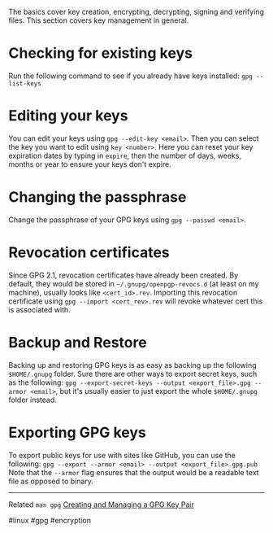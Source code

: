The basics cover key creation, encrypting, decrypting, signing and verifying files. This section covers key management in general.

# Checking for existing keys
Run the following command to see if you already have keys installed:
`gpg --list-keys`

# Editing your keys
You can edit your keys using `gpg --edit-key <email>`. Then you can select the key you want to edit using `key <number>`. Here you can reset your key expiration dates by typing in `expire`, then the number of days, weeks, months or year to ensure your keys don't expire.

# Changing the passphrase
Change the passphrase of your GPG keys using `gpg --passwd <email>`.

# Revocation certificates
Since GPG 2.1, revocation certificates have already been created. By default, they would be stored in `~/.gnupg/openpgp-revocs.d` (at least on my machine), usually looks like `<cert_id>.rev`. Importing this revocation certificate using `gpg --import <cert_rev>.rev` will revoke whatever cert this is associated with.

# Backup and Restore
Backing up and restoring GPG keys is as easy as backing up the following `$HOME/.gnupg` folder.
Sure there are other ways to export secret keys, such as the following:
`gpg --export-secret-keys --output <export_file>.gpg --armor <email>`, but it's usually easier to just export the whole `$HOME/.gnupg` folder instead.

# Exporting GPG keys
To export public keys for use with sites like GitHub, you can use the following:
`gpg --export --armor <email> --output <export_file>.gpg.pub`
Note that the `--armor` flag ensures that the output would be a readable text file as opposed to binary.

---
Related
`man gpg`
[Creating and Managing a GPG Key Pair](https://www.youtube.com/watch?v=1vVIpIvboSg)

#linux #gpg #encryption